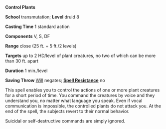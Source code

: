  **Control Plants**

**School** transmutation; **Level** druid 8

**Casting Time** 1 standard action

**Components** V, S, DF

**Range** close (25 ft. + 5 ft./2 levels)

**Targets** up to 2 HD/level of plant creatures, no two of which can be more than 30 ft. apart

**Duration** 1 min./level

**Saving Throw** [Will](../combat#_will) negates; **[Spell Resistance](../glossary#_spell-resistance)** no

This spell enables you to control the actions of one or more plant creatures for a short period of time. You command the creatures by voice and they understand you, no matter what language you speak. Even if vocal communication is impossible, the controlled plants do not attack you. At the end of the spell, the subjects revert to their normal behavior.

Suicidal or self-destructive commands are simply ignored.

